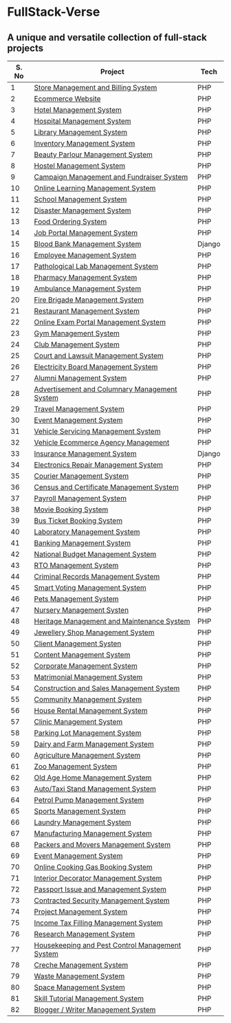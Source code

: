 # FullStack-Verse

## A unique and versatile collection of full-stack projects 

| S. No | Project | Tech |
|-------|---------|------|
| 1 | [Store Management and Billing System]() | PHP |
| 2 | [Ecommerce Website]() | PHP |
| 3 | [Hotel Management System]() | PHP |
| 4 | [Hospital Management System]() | PHP |
| 5 | [Library Management System]() | PHP |
| 6 | [Inventory Management System]() | PHP |
| 7 | [Beauty Parlour Management System]() | PHP |
| 8 | [Hostel Management System]() | PHP |
| 9 | [Campaign Management and Fundraiser System]() | PHP |
| 10 | [Online Learning Management System]() | PHP |
| 11 | [School Management System]() | PHP |
| 12 | [Disaster Management System]() | PHP |
| 13 | [Food Ordering System]() | PHP |
| 14 | [Job Portal Management System]() | PHP |
| 15 | [Blood Bank Management System]() | Django |
| 16 | [Employee Management System]() | PHP |
| 17 | [Pathological Lab Management System]() | PHP |
| 18 | [Pharmacy Management System]() | PHP |
| 19 | [Ambulance Management System]() | PHP |
| 20 | [Fire Brigade Management System]() | PHP |
| 21 | [Restaurant Management System]() | PHP |
| 22 | [Online Exam Portal Management System]() | PHP |
| 23 | [Gym Management System]() | PHP |
| 24 | [Club Management System]() | PHP |
| 25 | [Court and Lawsuit Management System]() | PHP |
| 26 | [Electricity Board Management System]() | PHP |
| 27 | [Alumni Management System]() | PHP |
| 28 | [Advertisement and Columnary Management System]() | PHP |
| 29 | [Travel Management System]() | PHP |
| 30 | [Event Management System]() | PHP |
| 31 | [Vehicle Servicing Management System]() | PHP |
| 32 | [Vehicle Ecommerce Agency Management]() | PHP |
| 33 | [Insurance Management System]() | Django |
| 34 | [Electronics Repair Management System]() | PHP |
| 35 | [Courier Management System]() | PHP |
| 36 | [Census and Certificate Management System]() | PHP |
| 37 | [Payroll Management System]() | PHP |
| 38 | [Movie Booking System]() | PHP |
| 39 | [Bus Ticket Booking System]() | PHP |
| 40 | [Laboratory Management System]() | PHP |
| 41 | [Banking Management System]() | PHP |
| 42 | [National Budget Management System]() | PHP |
| 43 | [RTO Management System]() | PHP |
| 44 | [Criminal Records Management System]() | PHP |
| 45 | [Smart Voting Management System]() | PHP |
| 46 | [Pets Management System]() | PHP |
| 47 | [Nursery Management Systen]() | PHP |
| 48 | [Heritage Management and Maintenance System]() | PHP |
| 49 | [Jewellery Shop Management System]() | PHP |
| 50 | [Client Management Systen]() | PHP |
| 51 | [Content Management System]() | PHP |
| 52 | [Corporate Management System]() | PHP |
| 53 | [Matrimonial Management System]() | PHP |
| 54 | [Construction and Sales Management System]() | PHP |
| 55 | [Community Management System]() | PHP |
| 56 | [House Rental Management System]() | PHP |
| 57 | [Clinic Management System]() | PHP |
| 58 | [Parking Lot Management System]() | PHP |
| 59 | [Dairy and Farm Management System]() | PHP |
| 60 | [Agriculture Management System]() | PHP |
| 61 | [Zoo Management System]() | PHP |
| 62 | [Old Age Home Management System]() | PHP |
| 63 | [Auto/Taxi Stand Management System]() | PHP |
| 64 | [Petrol Pump Management System]() | PHP |
| 65 | [Sports Management System]() | PHP |
| 66 | [Laundry Management System]() | PHP |
| 67 | [Manufacturing Management System]() | PHP |
| 68 | [Packers and Movers Management System]() | PHP |
| 69 | [Event Management System]() | PHP |
| 70 | [Online Cooking Gas Booking System]() | PHP |
| 71 | [Interior Decorator Management System]() | PHP |
| 72 | [Passport Issue and Management System]() | PHP |
| 73 | [Contracted Security Management System]() | PHP |
| 74 | [Project Management System]() | PHP |
| 75 | [Income Tax Filling Management System]() | PHP |
| 76 | [Research Management System]() | PHP |
| 77 | [Housekeeping and Pest Control Management System]() | PHP |
| 78 | [Creche Management System]() | PHP |
| 79 | [Waste Management System]() | PHP |
| 80 | [Space Management System]() | PHP |
| 81 | [Skill Tutorial Management System]() | PHP |
| 82 | [Blogger / Writer Management System]() | PHP |

